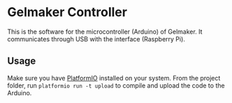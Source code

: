 # Gelmaker Controller
This is the software for the microcontroller (Arduino) of Gelmaker. It communicates through USB with the interface (Raspberry Pi).

## Usage
Make sure you have [PlatformIO](http://platformio.org/) installed on your system. From the project folder, run `platformio run -t upload` to compile and upload the code to the Arduino.
